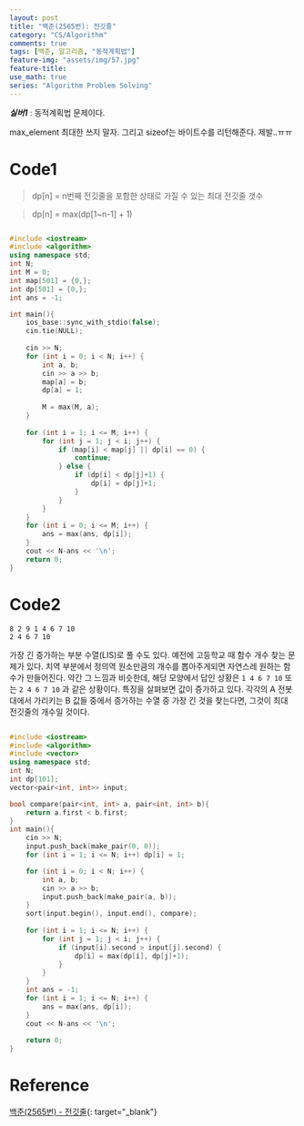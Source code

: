 ```yaml
---
layout: post
title: "백준(2565번): 전깃줄"
category: "CS/Algorithm"
comments: true
tags: [백준, 알고리즘, "동적계획법"]
feature-img: "assets/img/57.jpg"
feature-title:
use_math: true
series: "Algorithm Problem Solving"
---
```


**_실버1_** : 동적계획법 문제이다.


max_element 최대한 쓰지 말자.
그리고 sizeof는 바이트수를 리턴해준다. 제발..ㅠㅠ

# Code1

> dp[n] = n번째 전깃줄을 포함한 상태로 가질 수 있는 최대 전깃줄 갯수

> dp[n] = max(dp[1~n-1] + 1)


```c++

#include <iostream>
#include <algorithm>
using namespace std;
int N;
int M = 0;
int map[501] = {0,};
int dp[501] = {0,};
int ans = -1;

int main(){
    ios_base::sync_with_stdio(false);
    cin.tie(NULL);
    
    cin >> N;
    for (int i = 0; i < N; i++) {
        int a, b;
        cin >> a >> b;
        map[a] = b;
        dp[a] = 1;
        
        M = max(M, a);
    }
    
    for (int i = 1; i <= M; i++) {
        for (int j = 1; j < i; j++) {
            if (map[i] < map[j] || dp[i] == 0) {
                continue;
            } else {
                if (dp[i] < dp[j]+1) {
                    dp[i] = dp[j]+1;
                }
            }
        }
    }
    for (int i = 0; i <= M; i++) {
        ans = max(ans, dp[i]);
    }
    cout << N-ans << '\n';
    return 0;
}


```


# Code2
```
8 2 9 1 4 6 7 10
2 4 6 7 10
```

가장 긴 증가하는 부분 수열(LIS)로 풀 수도 있다. 예전에 고등학교 때 함수 개수 찾는 문제가 있다. 치역 부분에서 정의역 원소만큼의 개수를 뽑아주게되면 자연스레 원하는 함수가 만들어진다. 약간 그 느낌과 비슷한데, 해당 모양에서 답인 상황은 `1 4 6 7 10` 또는 `2 4 6 7 10` 과 같은 상황이다. 특징을 살펴보면 값이 증가하고 있다. 각각의 A 전봇대에서 가리키는 B 값들 중에서 증가하는  수열 중 가장 긴 것을 찾는다면, 그것이 최대 전깃줄의 개수일 것이다.

```c++

#include <iostream>
#include <algorithm>
#include <vector>
using namespace std;
int N;
int dp[101];
vector<pair<int, int>> input;

bool compare(pair<int, int> a, pair<int, int> b){
    return a.first < b.first;
}
int main(){
    cin >> N;
    input.push_back(make_pair(0, 0));
    for (int i = 1; i <= N; i++) dp[i] = 1;

    for (int i = 0; i < N; i++) {
        int a, b;
        cin >> a >> b;
        input.push_back(make_pair(a, b));
    }
    sort(input.begin(), input.end(), compare);
    
    for (int i = 1; i <= N; i++) {
        for (int j = 1; j < i; j++) {
            if (input[i].second > input[j].second) {
                dp[i] = max(dp[i], dp[j]+1);
            }
        }
    }
    int ans = -1;
    for (int i = 1; i <= N; i++) {
        ans = max(ans, dp[i]);
    }
    cout << N-ans << '\n';
    
    return 0;
}

```

# Reference

[백준(2565번) - 전깃줄](https://www.acmicpc.net/problem/2565){: target="\_blank"}
